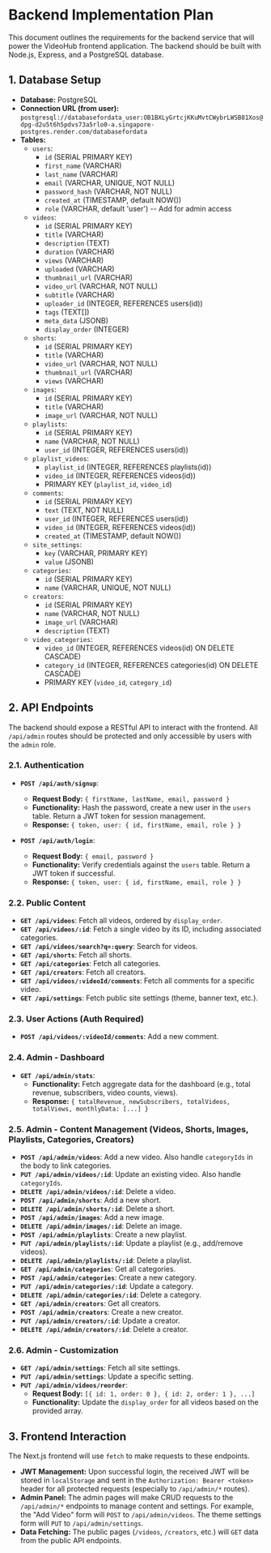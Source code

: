 # Backend Implementation Plan

This document outlines the requirements for the backend service that will power the VideoHub frontend application. The backend should be built with Node.js, Express, and a PostgreSQL database.

## 1. Database Setup

-   **Database:** PostgreSQL
-   **Connection URL (from user):** `postgresql://databasefordata_user:OB1BXLyGrtcjKKuMvtCWybrLWSB81Xos@dpg-d2u5t6h5pdvs73a5rlo0-a.singapore-postgres.render.com/databasefordata`
-   **Tables:**
    -   `users`:
        -   `id` (SERIAL PRIMARY KEY)
        -   `first_name` (VARCHAR)
        -   `last_name` (VARCHAR)
        -   `email` (VARCHAR, UNIQUE, NOT NULL)
        -   `password_hash` (VARCHAR, NOT NULL)
        -   `created_at` (TIMESTAMP, default NOW())
        -   `role` (VARCHAR, default 'user') -- Add for admin access
    -   `videos`:
        -   `id` (SERIAL PRIMARY KEY)
        -   `title` (VARCHAR)
        -   `description` (TEXT)
        -   `duration` (VARCHAR)
        -   `views` (VARCHAR)
        -   `uploaded` (VARCHAR)
        -   `thumbnail_url` (VARCHAR)
        -   `video_url` (VARCHAR, NOT NULL)
        -   `subtitle` (VARCHAR)
        -   `uploader_id` (INTEGER, REFERENCES users(id))
        -   `tags` (TEXT[])
        -   `meta_data` (JSONB)
        -   `display_order` (INTEGER)
    -   `shorts`:
        -   `id` (SERIAL PRIMARY KEY)
        -   `title` (VARCHAR)
        -   `video_url` (VARCHAR, NOT NULL)
        -   `thumbnail_url` (VARCHAR)
        -   `views` (VARCHAR)
    -   `images`:
        -   `id` (SERIAL PRIMARY KEY)
        -   `title` (VARCHAR)
        -   `image_url` (VARCHAR, NOT NULL)
    -   `playlists`:
        -   `id` (SERIAL PRIMARY KEY)
        -   `name` (VARCHAR, NOT NULL)
        -   `user_id` (INTEGER, REFERENCES users(id))
    -   `playlist_videos`:
        -   `playlist_id` (INTEGER, REFERENCES playlists(id))
        -   `video_id` (INTEGER, REFERENCES videos(id))
        -   PRIMARY KEY (`playlist_id`, `video_id`)
    -   `comments`:
        -   `id` (SERIAL PRIMARY KEY)
        -   `text` (TEXT, NOT NULL)
        -   `user_id` (INTEGER, REFERENCES users(id))
        -   `video_id` (INTEGER, REFERENCES videos(id))
        -   `created_at` (TIMESTAMP, default NOW())
    -   `site_settings`:
        -   `key` (VARCHAR, PRIMARY KEY)
        -   `value` (JSONB)
    -   `categories`:
        -   `id` (SERIAL PRIMARY KEY)
        -   `name` (VARCHAR, UNIQUE, NOT NULL)
    -   `creators`:
        -   `id` (SERIAL PRIMARY KEY)
        -   `name` (VARCHAR, NOT NULL)
        -   `image_url` (VARCHAR)
        -   `description` (TEXT)
    -   `video_categories`:
        -   `video_id` (INTEGER, REFERENCES videos(id) ON DELETE CASCADE)
        -   `category_id` (INTEGER, REFERENCES categories(id) ON DELETE CASCADE)
        -   PRIMARY KEY (`video_id`, `category_id`)

## 2. API Endpoints

The backend should expose a RESTful API to interact with the frontend. All `/api/admin` routes should be protected and only accessible by users with the `admin` role.

### 2.1. Authentication

-   **`POST /api/auth/signup`**:
    -   **Request Body:** `{ firstName, lastName, email, password }`
    -   **Functionality:** Hash the password, create a new user in the `users` table. Return a JWT token for session management.
    -   **Response:** `{ token, user: { id, firstName, email, role } }`

-   **`POST /api/auth/login`**:
    -   **Request Body:** `{ email, password }`
    -   **Functionality:** Verify credentials against the `users` table. Return a JWT token if successful.
    -   **Response:** `{ token, user: { id, firstName, email, role } }`

### 2.2. Public Content

-   **`GET /api/videos`**: Fetch all videos, ordered by `display_order`.
-   **`GET /api/videos/:id`**: Fetch a single video by its ID, including associated categories.
-   **`GET /api/videos/search?q=:query`**: Search for videos.
-   **`GET /api/shorts`**: Fetch all shorts.
-   **`GET /api/categories`**: Fetch all categories.
-   **`GET /api/creators`**: Fetch all creators.
-   **`GET /api/videos/:videoId/comments`**: Fetch all comments for a specific video.
-   **`GET /api/settings`**: Fetch public site settings (theme, banner text, etc.).

### 2.3. User Actions (Auth Required)

-   **`POST /api/videos/:videoId/comments`**: Add a new comment.

### 2.4. Admin - Dashboard

-   **`GET /api/admin/stats`**:
    -   **Functionality:** Fetch aggregate data for the dashboard (e.g., total revenue, subscribers, video counts, views).
    -   **Response:** `{ totalRevenue, newSubscribers, totalVideos, totalViews, monthlyData: [...] }`

### 2.5. Admin - Content Management (Videos, Shorts, Images, Playlists, Categories, Creators)

-   **`POST /api/admin/videos`**: Add a new video. Also handle `categoryIds` in the body to link categories.
-   **`PUT /api/admin/videos/:id`**: Update an existing video. Also handle `categoryIds`.
-   **`DELETE /api/admin/videos/:id`**: Delete a video.
-   **`POST /api/admin/shorts`**: Add a new short.
-   **`DELETE /api/admin/shorts/:id`**: Delete a short.
-   **`POST /api/admin/images`**: Add a new image.
-   **`DELETE /api/admin/images/:id`**: Delete an image.
-   **`POST /api/admin/playlists`**: Create a new playlist.
-   **`PUT /api/admin/playlists/:id`**: Update a playlist (e.g., add/remove videos).
-   **`DELETE /api/admin/playlists/:id`**: Delete a playlist.
-   **`GET /api/admin/categories`**: Get all categories.
-   **`POST /api/admin/categories`**: Create a new category.
-   **`PUT /api/admin/categories/:id`**: Update a category.
-   **`DELETE /api/admin/categories/:id`**: Delete a category.
-   **`GET /api/admin/creators`**: Get all creators.
-   **`POST /api/admin/creators`**: Create a new creator.
-   **`PUT /api/admin/creators/:id`**: Update a creator.
-   **`DELETE /api/admin/creators/:id`**: Delete a creator.

### 2.6. Admin - Customization

-   **`GET /api/admin/settings`**: Fetch all site settings.
-   **`PUT /api/admin/settings`**: Update a specific setting.
-   **`PUT /api/admin/videos/reorder`**:
    -   **Request Body:** `[{ id: 1, order: 0 }, { id: 2, order: 1 }, ...]`
    -   **Functionality:** Update the `display_order` for all videos based on the provided array.

## 3. Frontend Interaction

The Next.js frontend will use `fetch` to make requests to these endpoints.

-   **JWT Management:** Upon successful login, the received JWT will be stored in `localStorage` and sent in the `Authorization: Bearer <token>` header for all protected requests (especially to `/api/admin/*` routes).
-   **Admin Panel:** The admin pages will make CRUD requests to the `/api/admin/*` endpoints to manage content and settings. For example, the "Add Video" form will `POST` to `/api/admin/videos`. The theme settings form will `PUT` to `/api/admin/settings`.
-   **Data Fetching:** The public pages (`/videos`, `/creators`, etc.) will `GET` data from the public API endpoints.

